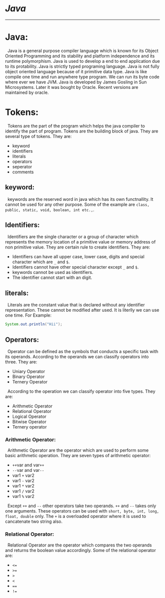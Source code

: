 # ***Java***
---
# Java:
&nbsp; Java is a general purpose compiler language which is known for its Object Oriented Programming and its stability and platform independence and its runtime polymorphism. Java is used to develop a end to end application due to its protability. Java is strictly typed programing language. Java is not fully object oriented language because of it primitive data type. Java is like compile one time and run anywhere type program. We can run its byte code where ever we have JVM. Java is developed by James Gosling in Sun Microsystems. Later it was bought by Oracle. Recent versions are maintained by oracle. 

# Tokens:
&nbsp; Tokens are the part of the program which helps the java compiler to identify the part of program. Tokens are the building block of java. They are several type of tokens. They are:
* keyword
* identifiers
* literals
* operators
* seperator
* comments

## keyword:
&nbsp; keywords are the reserved word in java which has its own functnallity. It cannot be used for any other purpose. Some of the example are `class, public, static, void, boolean, int etc.,`.

## Identifiers:
&nbsp; Identifiers are the single character or a group of character which represents the memory location of a primitive value or memory address of non primitive value. They are certain rule to create identifiers. They are:
* Identifiers can have all upper case, lower case, digits and special character which are `_` and `$`. 
* Identifiers cannot have other special character except `_` and `$`. 
* keywords cannot be used as identifiers. 
* The identifier cannot start with an digit. 

## literals:
&nbsp; Literals are the constant value that is declared without any identifier representation. These cannot be modified after used. It is literlly we can use one time. For Example:
```java
System.out.println("Hii");
```

## Operators:
&nbsp; Operator can be defined as the symbols that conducts a specific task with its operands. According to the operands we can classify operators into three. They are:
* Uniary Operator
* Binary Operator
* Ternery Operator

&nbsp; According to the operation we can classify operator into five types. They are:
* Arithmetic Operator
* Relational Operator
* Logical Operator
* Bitwise Operator
* Ternery operator

### Arithmetic Operator:
&nbsp; Arithmetic Operator are the operator which are used to perform some basic arithmetic operation. They are seven types of arithmetic operator:
* `++`var and var`++`
* `--`var and var`--`
* var1 `+` var2
* var1 `-` var2
* var1 `*` var2
* var1 `/` var2
* var1 `%` var2

&nbsp; Except `++` and `--` other operators take two operands. `++` and `--` takes only one arguments. These operators can be used with `short, byte, int, long, float, double` only. The `+` is a overloaded operator where it is used to cancatenate two string also. 

### Relational Operator:
&nbsp; Relational Operator are the operator which compares the two operands and returns the boolean value accordingly. Some of the relational operator are:
* `<=`
* `>=`
* `>`
* `<`
* `==`
* `!=`